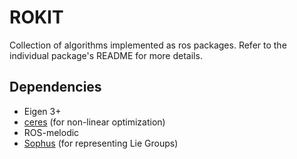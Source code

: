 # ROKIT

Collection of algorithms implemented as ros packages. Refer to the individual package's README for more details.

## Dependencies
- Eigen 3+
- [ceres](http://ceres-solver.org/) (for non-linear optimization)
- ROS-melodic
- [Sophus](https://github.com/strasdat/Sophus) (for representing Lie Groups)

